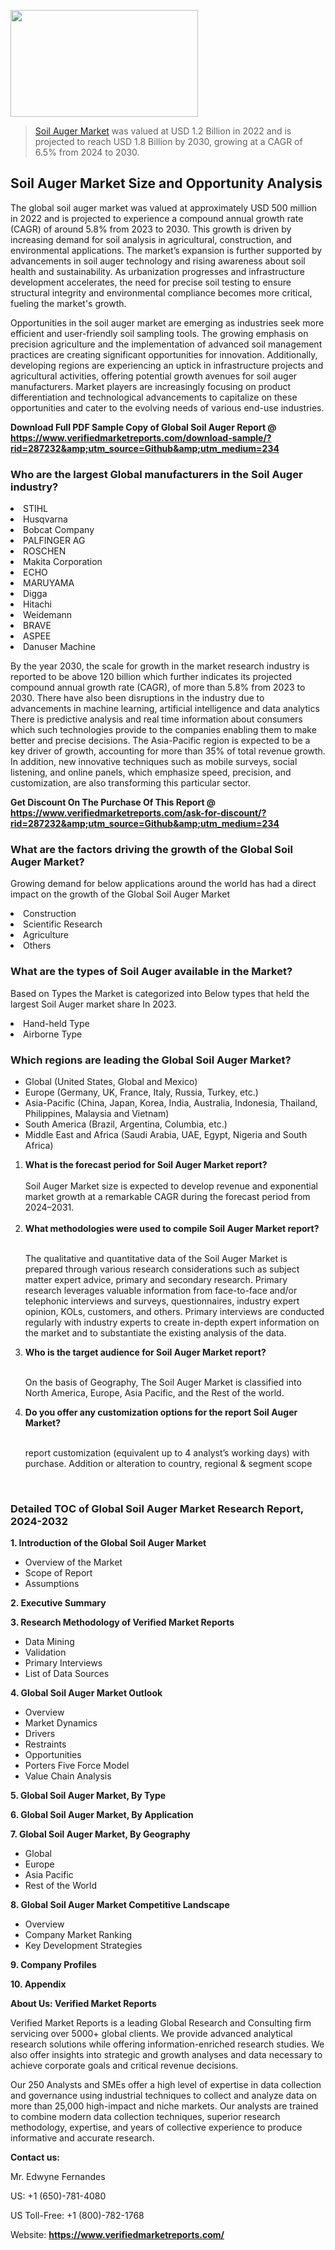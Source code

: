 <img src="https://ffe5etoiles.com/wp-content/uploads/2024/12/MST1-300x171.png" alt="" width="300" height="171" class="alignnone size-medium wp-image-20088" /><blockquote><p><p><a href="https://www.verifiedmarketreports.com/download-sample/?rid=287232&utm_source=Github&utm_medium=234" target="_blank">Soil Auger Market</a> was valued at USD 1.2 Billion in 2022 and is projected to reach USD 1.8 Billion by 2030, growing at a CAGR of 6.5% from 2024 to 2030.</p></blockquote><p><h2>Soil Auger Market Size and Opportunity Analysis</h2> <p>The global soil auger market was valued at approximately USD 500 million in 2022 and is projected to experience a compound annual growth rate (CAGR) of around 5.8% from 2023 to 2030. This growth is driven by increasing demand for soil analysis in agricultural, construction, and environmental applications. The market’s expansion is further supported by advancements in soil auger technology and rising awareness about soil health and sustainability. As urbanization progresses and infrastructure development accelerates, the need for precise soil testing to ensure structural integrity and environmental compliance becomes more critical, fueling the market's growth.</p> <p>Opportunities in the soil auger market are emerging as industries seek more efficient and user-friendly soil sampling tools. The growing emphasis on precision agriculture and the implementation of advanced soil management practices are creating significant opportunities for innovation. Additionally, developing regions are experiencing an uptick in infrastructure projects and agricultural activities, offering potential growth avenues for soil auger manufacturers. Market players are increasingly focusing on product differentiation and technological advancements to capitalize on these opportunities and cater to the evolving needs of various end-use industries.</p> </p><p class=""><strong>Download Full PDF Sample Copy of Global Soil Auger Report @ <a href="https://www.verifiedmarketreports.com/download-sample/?rid=287232&amp;utm_source=Github&amp;utm_medium=234" target="_blank">https://www.verifiedmarketreports.com/download-sample/?rid=287232&amp;utm_source=Github&amp;utm_medium=234</a></strong></p><h3 id="" class="">Who are the largest Global manufacturers in the Soil Auger industry?</h3><p><li>STIHL</li><li> Husqvarna</li><li> Bobcat Company</li><li> PALFINGER AG</li><li> ROSCHEN</li><li> Makita Corporation</li><li> ECHO</li><li> MARUYAMA</li><li> Digga</li><li> Hitachi</li><li> Weidemann</li><li> BRAVE</li><li> ASPEE</li><li> Danuser Machine</li></p><div class=""><div class="" dir="" data-message-author-role="" data-message-id="" data-message-model-slug=""><div class=""><div class=""><div class=""><div class="" dir="" data-message-author-role="" data-message-id="" data-message-model-slug=""><div class=""><div class=""><p>By the year 2030, the scale for growth in the market research industry is reported to be above 120 billion which further indicates its projected compound annual growth rate (CAGR), of more than 5.8% from 2023 to 2030. There have also been disruptions in the industry due to advancements in machine learning, artificial intelligence and data analytics There is predictive analysis and real time information about consumers which such technologies provide to the companies enabling them to make better and precise decisions. The Asia-Pacific region is expected to be a key driver of growth, accounting for more than 35% of total revenue growth. In addition, new innovative techniques such as mobile surveys, social listening, and online panels, which emphasize speed, precision, and customization, are also transforming this particular sector.</p><p><strong>Get Discount On The Purchase Of This Report @&nbsp; <a href="https://www.verifiedmarketreports.com/ask-for-discount/?rid=287232&amp;utm_source=Github&amp;utm_medium=234" target="_blank">https://www.verifiedmarketreports.com/ask-for-discount/?rid=287232&amp;utm_source=Github&amp;utm_medium=234</a></strong></p></div></div></div></div></div></div></div></div><h3 id="" class="">What are the factors driving the growth of the Global Soil Auger Market?</h3><p id="" class="">Growing demand for below applications around the world has had a direct impact on the growth of the Global Soil Auger Market</p><p id="" class=""><li>Construction</li><li> Scientific Research</li><li> Agriculture</li><li> Others</li></p><h3 id="" class="">What are the types of Soil Auger available in the Market?</h3><p id="" class="">Based on Types the Market is categorized into Below types that held the largest Soil Auger market share In 2023.</p><p id="" class=""><li>Hand-held Type</li><li> Airborne Type</li></p><h3 id="" class="">Which regions are leading the Global Soil Auger Market?</h3><ul><li>Global (United States, Global and Mexico)</li><li>Europe (Germany, UK, France, Italy, Russia, Turkey, etc.)</li><li>Asia-Pacific (China, Japan, Korea, India, Australia, Indonesia, Thailand, Philippines, Malaysia and Vietnam)</li><li>South America (Brazil, Argentina, Columbia, etc.)</li><li>Middle East and Africa (Saudi Arabia, UAE, Egypt, Nigeria and South Africa)</li></ul><p><ol><li><strong>What is the forecast period for Soil Auger Market report?<br /></strong><br /><span data-sheets-root="1" data-sheets-value="{&quot;1&quot;:2,&quot;2&quot;:&quot;XXXX size is expected to develop revenue and exponential market growth at a remarkable CAGR during the forecast period from 2024&ndash;2030.&quot;}" data-sheets-userformat="{&quot;2&quot;:12674,&quot;4&quot;:{&quot;1&quot;:2,&quot;2&quot;:16776960},&quot;10&quot;:2,&quot;11&quot;:0,&quot;15&quot;:&quot;Arial&quot;,&quot;16&quot;:12}">Soil Auger Market size is expected to develop revenue and exponential market growth at a remarkable CAGR during the forecast period from 2024&ndash;2031.</span><br /><br /></li><li><strong>What methodologies were used to compile Soil Auger Market report?<br /><br /></strong><p>The qualitative and quantitative data of the&nbsp;Soil Auger Market is prepared through various research considerations such as subject matter expert advice, primary and secondary research. Primary research leverages valuable information from face-to-face and/or telephonic interviews and surveys, questionnaires, industry expert opinion, KOLs, customers, and others. Primary interviews are conducted regularly with industry experts to create in-depth expert information on the market and to substantiate the existing analysis of the data.&nbsp;</p></li><li><strong>Who is the target audience for Soil Auger Market report?<br /><br /></strong><p>On the basis of Geography, The&nbsp;Soil Auger Market is classified into North America, Europe, Asia Pacific, and the Rest of the world.</p></li><li><strong>Do you offer any customization options for the report Soil Auger Market?<br /><br /></strong><p>report customization (equivalent up to 4 analyst&rsquo;s working days) with purchase. Addition or alteration to country, regional &amp; segment scope</p><p>&nbsp;</p></li></ol></p><h3 id="" class="">Detailed TOC of Global Soil Auger Market Research Report, 2024-2032</h3><p id="" class=""><strong>1. Introduction of the Global Soil Auger Market</strong></p><ul><li>Overview of the Market</li><li>Scope of Report</li><li>Assumptions</li></ul><p id="" class=""><strong>2. Executive Summary</strong></p><p id="" class=""><strong>3. Research Methodology of&nbsp;Verified Market Reports</strong></p><ul><li>Data Mining</li><li>Validation</li><li>Primary Interviews</li><li>List of Data Sources</li></ul><p id="" class=""><strong>4. Global Soil Auger Market Outlook</strong></p><ul><li>Overview</li><li>Market Dynamics</li><li>Drivers</li><li>Restraints</li><li>Opportunities</li><li>Porters Five Force Model</li><li>Value Chain Analysis</li></ul><p id="" class=""><strong>5. Global Soil Auger Market, By&nbsp;Type</strong></p><p id="" class=""><strong>6. Global Soil Auger Market, By Application</strong></p><p id="" class=""><strong>7. Global Soil Auger Market, By Geography</strong></p><ul><li>Global</li><li>Europe</li><li>Asia Pacific</li><li>Rest of the World</li></ul><p id="" class=""><strong>8. Global Soil Auger Market Competitive Landscape</strong></p><ul><li>Overview</li><li>Company Market Ranking</li><li>Key Development Strategies</li></ul><p id="" class=""><strong>9. Company Profiles</strong></p><p id="" class=""><strong>10. Appendix</strong></p><p id="" class=""><strong>About Us: Verified Market Reports</strong></p><p id="" class="">Verified Market Reports is a leading Global Research and Consulting firm servicing over 5000+ global clients. We provide advanced analytical research solutions while offering information-enriched research studies. We also offer insights into strategic and growth analyses and data necessary to achieve corporate goals and critical revenue decisions.</p><p id="" class="">Our 250 Analysts and SMEs offer a high level of expertise in data collection and governance using industrial techniques to collect and analyze data on more than 25,000 high-impact and niche markets. Our analysts are trained to combine modern data collection techniques, superior research methodology, expertise, and years of collective experience to produce informative and accurate research.</p><p id="" class=""><strong>Contact us:</strong></p><p id="" class="">Mr. Edwyne Fernandes</p><p id="" class="">US: +1 (650)-781-4080</p><p id="" class="">US Toll-Free: +1 (800)-782-1768</p><p id="" class="">Website: <a target="" data-test-app-aware-link=""><strong>https://www.verifiedmarketreports.com/</strong></a></p>
